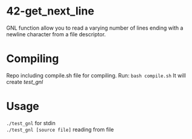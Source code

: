 # 42-get_next_line
GNL function allow you to read a varying number of lines ending with a newline character from a file descriptor.

# Compiling

Repo including compile.sh file for compiling. Run: ``bash compile.sh``
It will create *test_gnl*

# Usage

``./test_gnl`` for stdin  
``./test_gnl [source file]`` reading from file
